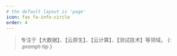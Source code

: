 ```yaml
---
# the default layout is 'page'
icon: fas fa-info-circle
order: 4
---
```


> 专注于【大数据】、【云原生】、【云计算】、【测试技术】等领域。
{: .prompt-tip }
